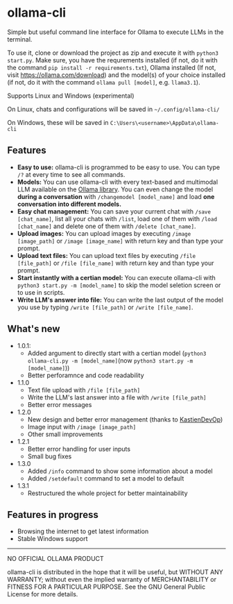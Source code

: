 # ollama-cli
Simple but useful command line interface for Ollama to execute LLMs in the terminal.

To use it, clone or download the project as zip and execute it with `python3 start.py`. Make sure, you have the requrements installed (if not, do it with the command `pip install -r requirements.txt`), Ollama installed (If not, visit https://ollama.com/download) and the model(s) of your choice installed (if not, do it with the command `ollama pull [model]`, e.g. `llama3.1`).

Supports Linux and Windows (experimental)

On Linux, chats and configurations will be saved in `~/.config/ollama-cli/`

On Windows, these will be saved in `C:\Users\<username>\AppData\ollama-cli`

## Features
- **Easy to use:** ollama-cli is programmed to be easy to use. You can type `/?` at every time to see all commands. 
- **Models:** You can use ollama-cli with every text-based and multimodal LLM available on the [Ollama library](https://ollama.com/library). You can even change the model **during a conversation** with `/changemodel [model_name]` and load **one conversation into different models.**
- **Easy chat management:** You can save your current chat with `/save [chat_name]`, list all your chats with `/list`, load one of them with `/load [chat_name]` and delete one of them with `/delete [chat_name]`.
- **Upload images:** You can upload images by executing `/image [image_path]` or `/image [image_name]` with return key and than type your prompt.
- **Upload text files:** You can upload text files by executing `/file [file_path]` or `/file [file_name]` with return key and than type your prompt.
- **Start instantly with a certian model:** You can execute ollama-cli with `python3 start.py -m [model_name]` to skip the model seletion screen or to use in scripts.
- **Write LLM's answer into file:** You can write the last output of the model you use by typing `/write [file_path]` or `/write [file_name]`.

## What's new
- 1.0.1:
  - Added argument to directly start with a certian model (`python3 ollama-cli.py -m [model_name]`(now `python3 start.py -m [model_name]`))
  - Better perforamnce and code readability
- 1.1.0
  - Text file upload with `/file [file_path]`
  - Write the LLM's last answer into a file with `/write [file_path]`
  - Better error messages
- 1.2.0
  - New design and better error management (thanks to [KastienDevOp](https://github.com/KastienDevOp))
  - Image input with `/image [image_path]`
  - Other small improvements
- 1.2.1
  - Better error handling for user inputs
  - Small bug fixes
- 1.3.0
  - Added `/info` command to show some information about a model
  - Added `/setdefault` command to set a model to default
- 1.3.1
  - Restructured the whole project for better maintainability

## Features in progress
- Browsing the internet to get latest information
- Stable Windows support
---
NO OFFICIAL OLLAMA PRODUCT

ollama-cli is distributed in the hope that it will be useful,
but WITHOUT ANY WARRANTY; without even the implied warranty of
MERCHANTABILITY or FITNESS FOR A PARTICULAR PURPOSE. See the
GNU General Public License for more details.

